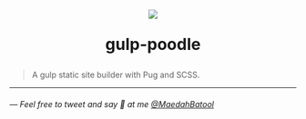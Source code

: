 <h1 align="center">
  <img src="https://on.ahmda.ws/sjK6/c" />

gulp-poodle

</h1>

> A gulp static site builder with Pug and SCSS.

---

###### — Feel free to tweet and say 👋 at me [@MaedahBatool](https://twitter.com/MaedahBatool/)
